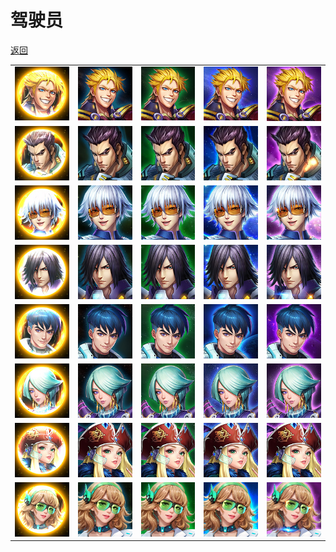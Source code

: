 # 驾驶员

[返回](../)

| | | | | |
| --- | --- | --- | --- | --- |
| ![](./driver-1.jpg) | ![](./driver-1-1.jpg) | ![](./driver-1-2.jpg) | ![](./driver-1-3.jpg) | ![](./driver-1-4.jpg) |
| ![](./driver-2.jpg) | ![](./driver-2-1.jpg) | ![](./driver-2-2.jpg) | ![](./driver-2-3.jpg) | ![](./driver-2-4.jpg) |
| ![](./driver-3.jpg) | ![](./driver-3-1.jpg) | ![](./driver-3-2.jpg) | ![](./driver-3-3.jpg) | ![](./driver-3-4.jpg) |
| ![](./driver-4.jpg) | ![](./driver-4-1.jpg) | ![](./driver-4-2.jpg) | ![](./driver-4-3.jpg) | ![](./driver-4-4.jpg) |
| ![](./driver-5.jpg) | ![](./driver-5-1.jpg) | ![](./driver-5-2.jpg) | ![](./driver-5-3.jpg) | ![](./driver-5-4.jpg) |
| ![](./driver-6.jpg) | ![](./driver-6-1.jpg) | ![](./driver-6-2.jpg) | ![](./driver-6-3.jpg) | ![](./driver-6-4.jpg) |
| ![](./driver-7.jpg) | ![](./driver-7-1.jpg) | ![](./driver-7-2.jpg) | ![](./driver-7-3.jpg) | ![](./driver-7-4.jpg) |
| ![](./driver-8.jpg) | ![](./driver-8-1.jpg) | ![](./driver-8-2.jpg) | ![](./driver-8-3.jpg) | ![](./driver-8-4.jpg) |
